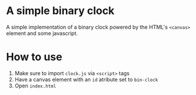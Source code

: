 # A simple binary clock

A simple implementation of a binary clock powered by the HTML's `<canvas>` element and some javascript.

# How to use

1. Make sure to import `clock.js` via `<script>` tags
2. Have a canvas element with an `id` atribute set to `bin-clock`
3. Open `index.html`